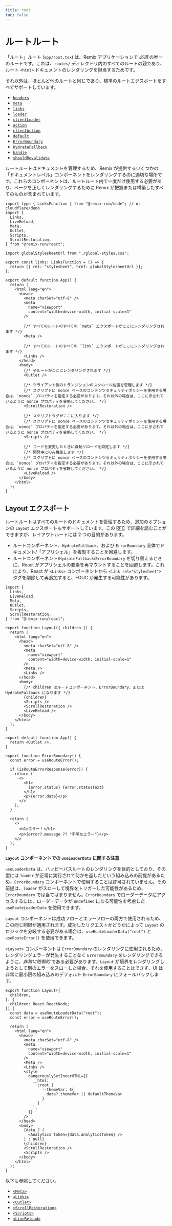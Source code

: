 ```yaml
---
title: root
toc: false
---
```


# ルートルート

「ルート」ルート (`app/root.tsx`) は、Remix アプリケーションで _必須_ の唯一のルートです。これは、`routes/` ディレクトリ内のすべてのルートの親であり、ルート `<html>` ドキュメントのレンダリングを担当するためです。

それ以外は、ほとんど他のルートと同じであり、標準のルートエクスポートをすべてサポートしています。

- [`headers`][headers]
- [`meta`][meta]
- [`links`][links]
- [`loader`][loader]
- [`clientLoader`][clientloader]
- [`action`][action]
- [`clientAction`][clientaction]
- [`default`][component]
- [`ErrorBoundary`][errorboundary]
- [`HydrateFallback`][hydratefallback]
- [`handle`][handle]
- [`shouldRevalidate`][shouldrevalidate]

ルートルートはドキュメントを管理するため、Remix が提供するいくつかの「ドキュメントレベル」コンポーネントをレンダリングするのに適切な場所です。これらのコンポーネントは、ルートルート内で一度だけ使用する必要があり、ページを正しくレンダリングするために Remix が把握または構築したすべてのものが含まれています。

```tsx filename=app/root.tsx
import type { LinksFunction } from "@remix-run/node"; // or cloudflare/deno
import {
  Links,
  LiveReload,
  Meta,
  Outlet,
  Scripts,
  ScrollRestoration,
} from "@remix-run/react";

import globalStylesheetUrl from "./global-styles.css";

export const links: LinksFunction = () => {
  return [{ rel: "stylesheet", href: globalStylesheetUrl }];
};

export default function App() {
  return (
    <html lang="en">
      <head>
        <meta charSet="utf-8" />
        <meta
          name="viewport"
          content="width=device-width, initial-scale=1"
        />

        {/* すべてのルートのすべての `meta` エクスポートがここにレンダリングされます */}
        <Meta />

        {/* すべてのルートのすべての `link` エクスポートがここにレンダリングされます */}
        <Links />
      </head>
      <body>
        {/* 子ルートがここにレンダリングされます */}
        <Outlet />

        {/* クライアント側のトランジションのスクロール位置を管理します */}
        {/* スクリプトに nonce ベースのコンテンツセキュリティポリシーを使用する場合は、`nonce` プロパティを指定する必要があります。それ以外の場合は、ここに示されているように nonce プロパティを省略してください。 */}
        <ScrollRestoration />

        {/* スクリプトタグがここに入ります */}
        {/* スクリプトに nonce ベースのコンテンツセキュリティポリシーを使用する場合は、`nonce` プロパティを指定する必要があります。それ以外の場合は、ここに示されているように nonce プロパティを省略してください。 */}
        <Scripts />

        {/* コードを変更したときに自動リロードを設定します */}
        {/* 開発中にのみ機能します */}
        {/* スクリプトに nonce ベースのコンテンツセキュリティポリシーを使用する場合は、`nonce` プロパティを指定する必要があります。それ以外の場合は、ここに示されているように nonce プロパティを省略してください。 */}
        <LiveReload />
      </body>
    </html>
  );
}
```

## Layout エクスポート

ルートルートはすべてのルートのドキュメントを管理するため、追加のオプションの `Layout` エクスポートもサポートしています。この [RFC][layout-rfc] で詳細を読むことができますが、レイアウトルートには 2 つの目的があります。

- ルートコンポーネント、`HydrateFallback`、および `ErrorBoundary` 全体でドキュメント/「アプリシェル」を複製することを回避します。
- ルートコンポーネント/`HydrateFallback`/`ErrorBoundary` を切り替えるときに、React がアプリシェルの要素を再マウントすることを回避します。これにより、React が `<Links>` コンポーネントから `<link rel="stylesheet">` タグを削除して再追加すると、FOUC が発生する可能性があります。

```tsx filename=app/root.tsx lines=[10-31]
import {
  Links,
  LiveReload,
  Meta,
  Outlet,
  Scripts,
  ScrollRestoration,
} from "@remix-run/react";

export function Layout({ children }) {
  return (
    <html lang="en">
      <head>
        <meta charSet="utf-8" />
        <meta
          name="viewport"
          content="width=device-width, initial-scale=1"
        />
        <Meta />
        <Links />
      </head>
      <body>
        {/* children はルートコンポーネント、ErrorBoundary、または HydrateFallback になります */}
        {children}
        <Scripts />
        <ScrollRestoration />
        <LiveReload />
      </body>
    </html>
  );
}

export default function App() {
  return <Outlet />;
}

export function ErrorBoundary() {
  const error = useRouteError();

  if (isRouteErrorResponse(error)) {
    return (
      <>
        <h1>
          {error.status} {error.statusText}
        </h1>
        <p>{error.data}</p>
      </>
    );
  }

  return (
    <>
      <h1>エラー！</h1>
      <p>{error?.message ?? "不明なエラー"}</p>
    </>
  );
}
```

**`Layout` コンポーネントでの `useLoaderData` に関する注意**

`useLoaderData` は、ハッピーパスルートのレンダリングを目的としており、その型には `loader` が正常に実行されて何かを返したという組み込みの前提があるため、`ErrorBoundary` コンポーネントで使用することは許可されていません。その前提は、`loader` がスローして境界をトリガーした可能性があるため、`ErrorBoundary` では当てはまりません。`ErrorBoundary` でローダーデータにアクセスするには、ローダーデータが `undefined` になる可能性を考慮した `useRouteLoaderData` を使用できます。

`Layout` コンポーネントは成功フローとエラーフローの両方で使用されるため、この同じ制限が適用されます。成功したリクエストかどうかによって `Layout` のロジックを分岐する必要がある場合は、`useRouteLoaderData("root")` と `useRouteError()` を使用できます。

<docs-warn> `<Layout>` コンポーネントは `ErrorBoundary` のレンダリングに使用されるため、レンダリングエラーが発生することなく `ErrorBoundary` をレンダリングできるように、_非常に防御的_ である必要があります。`Layout` が境界をレンダリングしようとして別のエラーをスローした場合、それを使用することはできず、UI は非常に最小限の組み込みのデフォルト `ErrorBoundary` にフォールバックします。</docs-warn>

```tsx filename="app/root.tsx" lines=[6-7,19-29,32-34]
export function Layout({
  children,
}: {
  children: React.ReactNode;
}) {
  const data = useRouteLoaderData("root");
  const error = useRouteError();

  return (
    <html lang="en">
      <head>
        <meta charSet="utf-8" />
        <meta
          name="viewport"
          content="width=device-width, initial-scale=1"
        />
        <Meta />
        <Links />
        <style
          dangerouslySetInnerHTML={{
            __html: `
              :root {
                --themeVar: ${
                  data?.themeVar || defaultThemeVar
                }
              }
            `,
          }}
        />
      </head>
      <body>
        {data ? (
          <Analytics token={data.analyticsToken} />
        ) : null}
        {children}
        <ScrollRestoration />
        <Scripts />
      </body>
    </html>
  );
}
```

以下も参照してください。

- [`<Meta>`][meta-component]
- [`<Links>`][links-component]
- [`<Outlet>`][outlet-component]
- [`<ScrollRestoration>`][scrollrestoration-component]
- [`<Scripts>`][scripts-component]
- [`<LiveReload>`][livereload-component]

[headers]: ../route/headers
[meta]: ../route/meta
[links]: ../route/links
[loader]: ../route/loader
[clientloader]: ../route/client-loader
[action]: ../route/action
[clientaction]: ../route/client-action
[component]: ../route/component
[errorboundary]: ../route/error-boundary
[hydratefallback]: ../route/hydrate-fallback
[handle]: ../route/handle
[shouldrevalidate]: ../route/should-revalidate
[layout-rfc]: https://github.com/remix-run/remix/discussions/8702
[scripts-component]: ../components/scripts
[links-component]: ../components/links
[meta-component]: ../components/meta
[livereload-component]: ../components/live-reload
[scrollrestoration-component]: ../components/scroll-restoration
[outlet-component]: ../components/outlet

